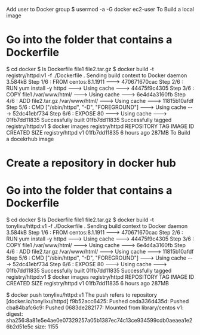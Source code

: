 Add user to Docker group
$ usermod -a -G docker ec2-user
To Build a local image
# Go into the folder that contains a Dockerfile
$ cd docker
$ ls
Dockerfile  file1  file2.tar.gz
$ docker build -t registry/httpd:v1 -f ./Dockerfile .
Sending build context to Docker daemon  3.584kB
Step 1/6 : FROM centos:8.1.1911
 ---> 470671670cac
Step 2/6 : RUN yum install -y httpd
 ---> Using cache
 ---> 44475f9c4305
Step 3/6 : COPY file1 /var/www/html/
 ---> Using cache
 ---> 6e4d4a3160fb
Step 4/6 : ADD  file2.tar.gz /var/www/html/
 ---> Using cache
 ---> 11815b10afdf
Step 5/6 : CMD ["/sbin/httpd", "-D", "FOREGROUND"]
 ---> Using cache
 ---> 52dc41ebf734
Step 6/6 : EXPOSE 80
 ---> Using cache
 ---> 01fb7dd11835
Successfully built 01fb7dd11835
Successfully tagged registry/httpd:v1
$ docker images registry/httpd
REPOSITORY       TAG       IMAGE ID       CREATED       SIZE
registry/httpd   v1        01fb7dd11835   6 hours ago   287MB
To Build a docekrhub image
# Create a repository in docker hub
# Go into the folder that contains a Dockerfile
$ cd docker
$ ls
Dockerfile  file1  file2.tar.gz
$ docker build -t tonylixu/httpd:v1 -f ./Dockerfile .
Sending build context to Docker daemon  3.584kB
Step 1/6 : FROM centos:8.1.1911
 ---> 470671670cac
Step 2/6 : RUN yum install -y httpd
 ---> Using cache
 ---> 44475f9c4305
Step 3/6 : COPY file1 /var/www/html/
 ---> Using cache
 ---> 6e4d4a3160fb
Step 4/6 : ADD  file2.tar.gz /var/www/html/
 ---> Using cache
 ---> 11815b10afdf
Step 5/6 : CMD ["/sbin/httpd", "-D", "FOREGROUND"]
 ---> Using cache
 ---> 52dc41ebf734
Step 6/6 : EXPOSE 80
 ---> Using cache
 ---> 01fb7dd11835
Successfully built 01fb7dd11835
Successfully tagged registry/httpd:v1
$ docker images registry/httpd
REPOSITORY       TAG       IMAGE ID       CREATED       SIZE
registry/httpd   v1        01fb7dd11835   6 hours ago   287MB

$ docker push tonylixu/httpd:v1
The push refers to repository [docker.io/tonylixu/httpd]
f9b52acc6425: Pushed
ceda336d435d: Pushed
cba84bafc6c9: Pushed
0683de282177: Mounted from library/centos
v1: digest: sha256:8a81e5e4ae0e07329257a05b1387ec74c13ce934599cdb0aeaea1e26b2d51e5c size: 1155
